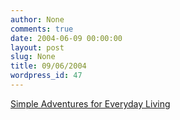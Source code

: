 ```yaml
---
author: None
comments: true
date: 2004-06-09 00:00:00
layout: post
slug: None
title: 09/06/2004
wordpress_id: 47
---
```


[Simple Adventures for Everyday Living](http://www.tenbyten.net/actions.html)

